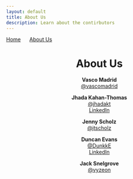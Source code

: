 ```yaml
---
layout: default
title: About Us
description: Learn about the contirbutors
---
```


[Home](/index.md) &nbsp;&nbsp;&nbsp;&nbsp; [About Us](/about-us.md)

<h1 align=center> About Us</h1>

<p align=center>
  <strong>Vasco Madrid</strong><br>
  <a href="https://github.com/vascomadrid">@vascomadrid</a>
</p>

<p align=center>
  <strong>Jhada Kahan-Thomas</strong><br>
  <a href="https://github.com/jhadakt">@jhadakt</a><br>
  <a href="https://www.linkedin.com/in/jhadakt/">LinkedIn</a>
</p>

<p align=center>
  <strong>Jenny Scholz</strong><br>
  <a href="https://github.com/jtscholz">@jtscholz</a>
</p>

<p align=center>
  <strong>Duncan Evans</strong><br>
  <a href="https://github.com/DunkkE">@DunkkE</a><br>
  <a href="https://www.linkedin.com/in/duncan-evans-748344170/">LinkedIn</a>
</p>

<p align=center>
  <strong>Jack Snelgrove</strong><br>
  <a href="https://github.com/Vyzeon">@vyzeon</a>
</p>
